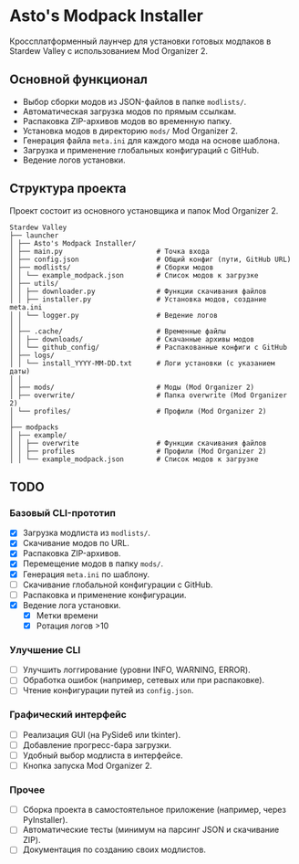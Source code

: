 # Asto's Modpack Installer

Кроссплатформенный лаунчер для установки готовых модпаков в Stardew Valley с использованием Mod Organizer 2.

## Основной функционал

- Выбор сборки модов из JSON-файлов в папке `modlists/`.
- Автоматическая загрузка модов по прямым ссылкам.
- Распаковка ZIP-архивов модов во временную папку.
- Установка модов в директорию `mods/` Mod Organizer 2.
- Генерация файла `meta.ini` для каждого мода на основе шаблона.
- Загрузка и применение глобальных конфигураций с GitHub.
- Ведение логов установки.

## Структура проекта

Проект состоит из основного установщика и папок Mod Organizer 2.

```commandline
Stardew Valley
├── launcher
│ ├── Asto's Modpack Installer/
│ ├── main.py                       # Точка входа
│ ├── config.json                   # Общий конфиг (пути, GitHub URL)
│ ├── modlists/                     # Сборки модов
│ │ └── example_modpack.json        # Список модов к загрузке
│ ├── utils/
│ │ ├── downloader.py               # Функции скачивания файлов
│ │ ├── installer.py                # Установка модов, создание meta.ini
│ │ └── logger.py                   # Ведение логов
│ │
│ ├── .cache/                       # Временные файлы
│ │ ├── downloads/                  # Скачанные архивы модов
│ │ └── github_config/              # Распакованные конфиги с GitHub
│ ├── logs/
│ │ └── install_YYYY-MM-DD.txt      # Логи установки (с указанием даты)
│ │
│ ├── mods/                         # Моды (Mod Organizer 2)
│ ├── overwrite/                    # Папка overwrite (Mod Organizer 2)
│ └── profiles/                     # Профили (Mod Organizer 2)
│ 
├── modpacks
│ ├── example/
│ │ ├── overwrite                   # Функции скачивания файлов
│ │ ├── profiles                    # Профили (Mod Organizer 2)
│ │ └── example_modpack.json        # Список модов к загрузке

```

## TODO

### Базовый CLI-прототип

- [x] Загрузка модлиста из `modlists/`.
- [x] Скачивание модов по URL.
- [x] Распаковка ZIP-архивов.
- [x] Перемещение модов в папку `mods/`.
- [x] Генерация `meta.ini` по шаблону.
- [ ] Скачивание глобальной конфигурации с GitHub.
- [ ] Распаковка и применение конфигурации.
- [x] Ведение лога установки. 
  - [x] Метки времени
  - [x] Ротация логов >10

### Улучшение CLI

- [ ] Улучшить логгирование (уровни INFO, WARNING, ERROR).
- [ ] Обработка ошибок (например, сетевых или при распаковке).
- [ ] Чтение конфигурации путей из `config.json`.

### Графический интерфейс

- [ ] Реализация GUI (на PySide6 или tkinter).
- [ ] Добавление прогресс-бара загрузки.
- [ ] Удобный выбор модлиста в интерфейсе.
- [ ] Кнопка запуска Mod Organizer 2.

### Прочее

- [ ] Сборка проекта в самостоятельное приложение (например, через PyInstaller).
- [ ] Автоматические тесты (минимум на парсинг JSON и скачивание ZIP).
- [ ] Документация по созданию своих модлистов.